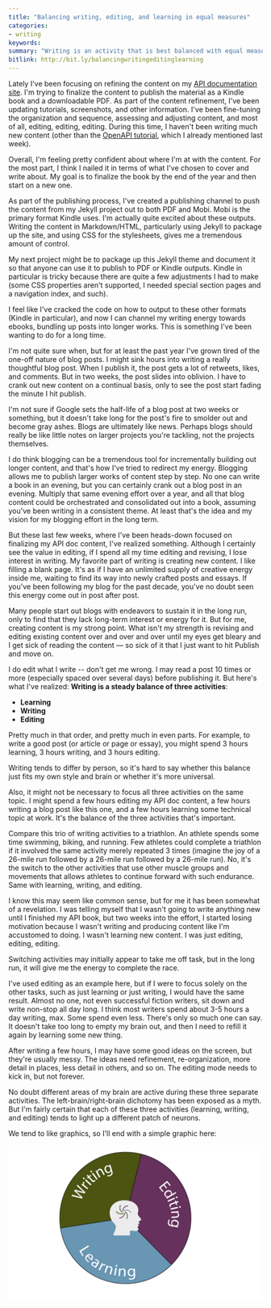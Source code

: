 ```yaml
---
title: "Balancing writing, editing, and learning in equal measures"
categories:
- writing
keywords:
summary: "Writing is an activity that is best balanced with equal measures of editing and learning. Overdoing any one activity can lead to exhaustion and burnout, but by balancing these three activities &mdash; writing, editing, and learning &mdash; you can switch to different neural muscles and find more energy in the long-term."
bitlink: http://bit.ly/balancingwritingeditinglearning
---
```


Lately I've been focusing on refining the content on my [API documentation site](http://idratherbewriting.com/learnapidoc/). I'm trying to finalize the content to publish the material as a Kindle book and a downloadable PDF. As part of the content refinement, I've been updating tutorials, screenshots, and other information. I've been fine-tuning the organization and sequence, assessing and adjusting content, and most of all, editing, editing, editing. During this time, I haven't been writing much new content (other than the [OpenAPI tutorial](http://idratherbewriting.com/learnapidoc/pubapis_openapi_tutorial_overview.html), which I already mentioned last week).

Overall, I'm feeling pretty confident about where I'm at with the content. For the most part, I think I nailed it in terms of what I've chosen to cover and write about. My goal is to finalize the book by the end of the year and then start on a new one.

As part of the publishing process, I've created a publishing channel to push the content from my Jekyll project out to both PDF and Mobi. Mobi is the primary format Kindle uses. I'm actually quite excited about these outputs. Writing the content in Markdown/HTML, particularly using Jekyll to package up the site, and using CSS for the stylesheets, gives me a tremendous amount of control.

My next project might be to package up this Jekyll theme and document it so that anyone can use it to publish to PDF or Kindle outputs. Kindle in particular is tricky because there are quite a few adjustments I had to make (some CSS properties aren't supported, I needed special section pages and a navigation index, and such).

I feel like I've cracked the code on how to output to these other formats (Kindle in particular), and now I can channel my writing energy towards ebooks, bundling up posts into longer works. This is something I've been wanting to do for a long time.

I'm not quite sure when, but for at least the past year I've grown tired of the one-off nature of blog posts. I might sink hours into writing a really thoughtful blog post. When I publish it, the post gets a lot of retweets, likes, and comments. But in two weeks, the post slides into oblivion. I have to crank out new content on a continual basis, only to see the post start fading the minute I hit publish.

I'm not sure if Google sets the half-life of a blog post at two weeks or something, but it doesn't take long for the post's fire to smolder out and become gray ashes. Blogs are ultimately like news. Perhaps blogs should really be like little notes on larger projects you're tackling, not the projects themselves.

I do think blogging can be a tremendous tool for incrementally building out longer content, and that's how I've tried to redirect my energy. Blogging allows me to publish larger works of content step by step. No one can write a book in an evening, but you can certainly crank out a blog post in an evening. Multiply that same evening effort over a year, and all that blog content could be orchestrated and consolidated out into a book, assuming you've been writing in a consistent theme. At least that's the idea and my vision for my blogging effort in the long term.

But these last few weeks, where I've been heads-down focused on finalizing my API doc content, I've realized something. Although I certainly see the value in editing, if I spend all my time editing and revising, I lose interest in writing. My favorite part of writing is creating new content. I like filling a blank page. It's as if I have an unlimited supply of creative energy inside me, waiting to find its way into newly crafted posts and essays. If you've been following my blog for the past decade, you've no doubt seen this energy come out in post after post.

Many people start out blogs with endeavors to sustain it in the long run, only to find that they lack long-term interest or energy for it. But for me, creating content is my strong point. What isn't my strength is revising and editing existing content over and over and over until my eyes get bleary and I get sick of reading the content &mdash; so sick of it that I just want to hit Publish and move on.

I do edit what I write -- don't get me wrong. I may read a post 10 times or more (especially spaced over several days) before publishing it. But here's what I've realized: **Writing is a steady balance of three activities**:

* **Learning**
* **Writing**
* **Editing**

Pretty much in that order, and pretty much in even parts. For example, to write a good post (or article or page or essay), you might spend 3 hours learning, 3 hours writing, and 3 hours editing.

Writing tends to differ by person, so it's hard to say whether this balance just fits my own style and brain or whether it's more universal.

Also, it might not be necessary to focus all three activities on the same topic. I might spend a few hours editing my API doc content, a few hours writing a blog post like this one, and a few hours learning some technical topic at work. It's the balance of the three activities that's important.

Compare this trio of writing activities to a triathlon. An athlete spends some time swimming, biking, and running. Few athletes could complete a triathlon if it involved the same activity merely repeated 3 times (imagine the joy of a 26-mile run followed by a 26-mile run followed by a 26-mile run). No, it's the switch to the other activities that use other muscle groups and movements that allows athletes to continue forward with such endurance. Same with learning, writing, and editing.

I know this may seem like common sense, but for me it has been somewhat of a revelation. I was telling myself that I wasn't going to write anything new until I finished my API book, but two weeks into the effort, I started losing motivation because I wasn't writing and producing content like I'm accustomed to doing. I wasn't learning new content. I was just editing, editing, editing.

Switching activities may initially appear to take me off task, but in the long run, it will give me the energy to complete the race.

I've used editing as an example here, but if I were to focus solely on the other tasks, such as just learning or just writing, I would have the same result. Almost no one, not even successful fiction writers, sit down and write non-stop all day long. I think most writers spend about 3-5 hours a day writing, max. Some spend even less. There's only so much one can say. It doesn't take too long to empty my brain out, and then I need to refill it again by learning some new thing.

After writing a few hours, I may have some good ideas on the screen, but they're usually messy. The ideas need refinement, re-organization, more detail in places, less detail in others, and so on. The editing mode needs to kick in, but not forever.

No doubt different areas of my brain are active during these three separate activities. The left-brain/right-brain dichotomy has been exposed as a myth. But I'm fairly certain that each of these three activities (learning, writing, and editing) tends to light up a different patch of neurons.

We tend to like graphics, so I'll end with a simple graphic here:

<div style="max-width: 600px;">
<img src="/images/writingtrianglebalance.svg"/>
</div>
